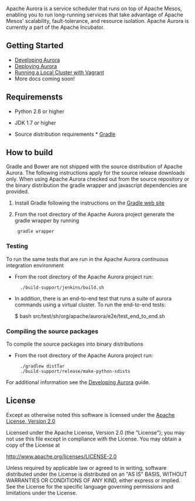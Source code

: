 Apache Aurora is a service scheduler that runs on top of Apache Mesos, enabling
you to run long-running services that take advantage of Apache Mesos'
scalability, fault-tolerance, and resource isolation. Apache Aurora is
currently a part of the Apache Incubator.

## Getting Started
* [Developing Aurora](docs/developing-aurora-scheduler.md)
* [Deploying Aurora](docs/deploying-aurora-scheduler.md)
* [Running a Local Cluster with Vagrant](docs/vagrant.md)
* More docs coming soon!

## Requiremensts
* Python 2.6 or higher
* JDK 1.7 or higher

* Source distribution requirements
       * [Gradle](http://gradle.org)

## How to build
Gradle and Bower are not shipped with the source distribution of Apache Aurora.
The following instructions apply for the source release downloads only. When
using Apache Aurora checked out from the source repository or the binary
distribution the gradle wrapper and javascript dependencies are provided.

1. Install Gradle following the instructions on the [Gradle web site](http://gradle.org)
2. From the root directory of the Apache Aurora project generate the gradle
wrapper by running

		gradle wrapper

### Testing
To run the same tests that are run in the Apache Aurora continuous integration
environment

* From the root directory of the Apache Aurora project run:

		./build-support/jenkins/build.sh

* In addition, there is an end-to-end test that runs a suite of aurora commands
using a virtual cluster. To run the end-to-end tests:

    $ bash src/test/sh/org/apache/aurora/e2e/test_end_to_end.sh


### Compiling the source packages
To compile the source packages into binary distributions

* From the root directory of the Apache Aurora project run:

		./gradlew distTar
		./build-support/release/make-python-sdists

For additional information see the [Developing Aurora](docs/developing-aurora-scheduler.md)
guide.

## License
Except as otherwise noted this software is licensed under the
[Apache License, Version 2.0](http://www.apache.org/licenses/LICENSE-2.0.html)

Licensed under the Apache License, Version 2.0 (the "License");
you may not use this file except in compliance with the License.
You may obtain a copy of the License at

  http://www.apache.org/licenses/LICENSE-2.0

Unless required by applicable law or agreed to in writing, software
distributed under the License is distributed on an "AS IS" BASIS,
WITHOUT WARRANTIES OR CONDITIONS OF ANY KIND, either express or implied.
See the License for the specific language governing permissions and
limitations under the License.
